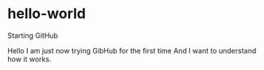 # hello-world
Starting GitHub

Hello 
I am just now trying GibHub for the first time
And I want to understand how it works.
